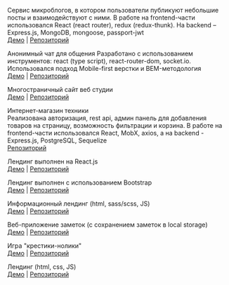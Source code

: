 Сервис микроблогов, в котором пользователи публикуют небольшие посты и взаимодействуют с ними. 
В работе на frontend-части использовался React (react router), redux (redux-thunk). На backend –  Express.js, MongoDB, mongoose, passport-jwt   
[Демо](https://svetlanael12.github.io/twits/) | [Репозиторий](https://github.com/svetlanael12/twits)

Анонимный чат для общения
Разработано с использованием инструментов: react (type script), react-router-dom, socket.io. Использовался подход Mobile-first верстки и BEM-методология  
[Демо](https://anon-chat-el12.netlify.app/) | [Репозиторий](https://github.com/svetlanael12/anon-chat)

Многостраничный сайт веб студии  
[Демо](https://svetlanael12.github.io/Create-Studio/) | [Репозиторий](https://github.com/svetlanael12/Create-Studio)

Интернет-магазин техники  
Реализована авторизация, rest api, админ панель для добавления товаров на страницу, возможность фильтрации и корзина. В работе на frontend-части использовался React, MobX, axios, а на backend - Express.js, PostgreSQL, Sequelize  
[Репозиторий](https://github.com/svetlanael12/online-shop)

Лендинг выполнен на React.js   
[Демо](https://svetlanael12.github.io/virtual/) | [Репозиторий](https://github.com/svetlanael12/virtual)

Лендинг выполнен с использованием Bootstrap   
[Демо](https://svetlanael12.github.io/lending-mobileApp/) | [Репозиторий](https://github.com/svetlanael12/lending-mobileApp)

Информационный лендинг (html, sass/scss, JS)  
[Демо](https://svetlanael12.github.io/cloudbudget/) | [Репозиторий](https://github.com/svetlanael12/cloudbudget)

Веб-приложение заметок (с сохранением заметок в local storage)    
[Демо](https://svetlanael12.github.io/notebook/) | [Репозиторий](https://github.com/svetlanael12/notebook)

Игра "крестики-нолики"  
[Демо](https://svetlanael12.github.io/tic-tac-toe/) | [Репозиторий](https://github.com/svetlanael12/tic-tac-toe)

Лендинг (html, сss, JS)  
[Демо](https://svetlanael12.github.io/mq-diplom/) | [Репозиторий](https://github.com/svetlanael12/mq-diplom)
